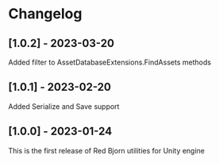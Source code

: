 # Changelog

## [1.0.2] - 2023-03-20
Added filter to AssetDatabaseExtensions.FindAssets methods

## [1.0.1] - 2023-02-20
Added Serialize and Save support

## [1.0.0] - 2023-01-24
This is the first release of Red Bjorn utilities for Unity engine